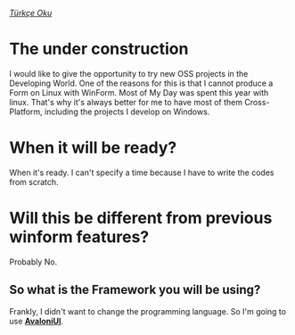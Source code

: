 ﻿[_Türkçe Oku_](https://github.com/herrwinfried/EasierWsaInstallerGui/blob/alpha/README-TR.md)

# The under construction

I would like to give the opportunity to try new OSS projects in the Developing World. One of the reasons for this is that I cannot produce a Form on Linux with WinForm. Most of My Day was spent this year with linux. That's why it's always better for me to have most of them Cross-Platform, including the projects I develop on Windows.

# When it will be ready?

When it's ready. I can't specify a time because I have to write the codes from scratch.

# Will this be different from previous winform features?

Probably No.

## So what is the Framework you will be using? 

Frankly, I didn't want to change the programming language. So I'm going to use **[AvaloniUI](https://avaloniaui.net)**.
